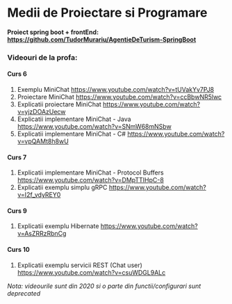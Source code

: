 # Medii de Proiectare si Programare

**Proiect spring boot + frontEnd: https://github.com/TudorMurariu/AgentieDeTurism-SpringBoot**

### Videouri de la profa:
#### Curs 6
1. Exemplu MiniChat
https://www.youtube.com/watch?v=tUVakYv7PJ8
2. Proiectare MiniChat
https://www.youtube.com/watch?v=ccBbwNR5lwc
3. Explicatii proiectare MiniChat
https://www.youtube.com/watch?v=yjzDOAzUecw
4. Explicatii implementare MiniChat - Java
https://www.youtube.com/watch?v=SNmW68mNSbw
5. Explicatii implementare MiniChat - C#
https://www.youtube.com/watch?v=vpQAMt8h8wU
#### Curs 7
1. Explicatii implementare MiniChat - Protocol Buffers
https://www.youtube.com/watch?v=DMpTTIHpC-8
2. Explicatii exemplu simplu gRPC
https://www.youtube.com/watch?v=I2f_vdyREY0
#### Curs 9
1. Explicatii exemplu Hibernate 
https://www.youtube.com/watch?v=AsZRRzRbnCg
#### Curs 10
1. Explicatii exemplu servicii REST (Chat user)
https://www.youtube.com/watch?v=csuWDGL9ALc

*Nota: videourile sunt din 2020 si o parte din functii/configurari sunt deprecated*
